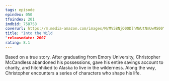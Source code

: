```yaml
---
tags: episode
epindex: 050
tfoindex: 201
imdbid: 758758
coverurl: https://m.media-amazon.com/images/M/MV5BNjQ0ODlhMWUtNmUwMS00YjExLWI4MjQtNjVmMmE2Y2E0MGRmXkEyXkFqcGdeQXVyNDk3NzU2MTQ@._V1_SY300_CR0,0,202,300_.jpg
title: "Into the Wild
"releasedate: 2007
rating: 8.1
---
```


Based on a true story. After graduating from Emory University, Christopher McCandless abandoned his possessions, gave his entire savings account to charity, and hitchhiked to Alaska to live in the wilderness. Along the way, Christopher encounters a series of characters who shape his life.